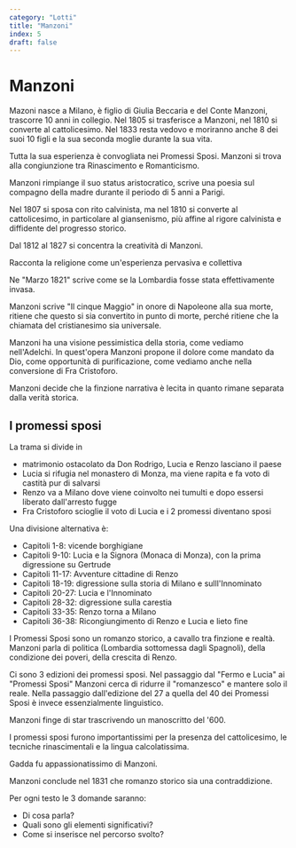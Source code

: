 ```yaml
---
category: "Lotti"
title: "Manzoni"
index: 5
draft: false
---
```


# Manzoni
Mazoni nasce a Milano, è figlio di Giulia Beccaria e del Conte Manzoni, trascorre 10 anni in collegio. Nel 1805 si trasferisce a Manzoni, nel 1810 si converte al cattolicesimo. Nel 1833 resta vedovo e moriranno anche 8 dei suoi 10 figli e la sua seconda moglie durante la sua vita.

Tutta la sua esperienza è convogliata nei Promessi Sposi. Manzoni si trova alla congiunzione tra Rinascimento e Romanticismo.

Manzoni rimpiange il suo status aristocratico, scrive una poesia sul compagno della madre durante il periodo di 5 anni a Parigi.

Nel 1807 si sposa con rito calvinista, ma nel 1810 si converte al cattolicesimo, in particolare al giansenismo, più affine al rigore calvinista e diffidente del progresso storico.

Dal 1812 al 1827 si concentra la creatività di Manzoni.

Racconta la religione come un'esperienza pervasiva e collettiva

Ne "Marzo 1821" scrive come se la Lombardia fosse stata effettivamente invasa.

Manzoni scrive "Il cinque Maggio" in onore di Napoleone alla sua morte, ritiene che questo si sia convertito in punto di morte, perché ritiene che la chiamata del cristianesimo sia universale.

Manzoni ha una visione pessimistica della storia, come vediamo nell'Adelchi. In quest'opera Manzoni propone il dolore come mandato da Dio, come opportunità di purificazione, come vediamo anche nella conversione di Fra Cristoforo.

Manzoni decide che la finzione narrativa è lecita in quanto rimane separata dalla verità storica.

## I promessi sposi
La trama si divide in
- matrimonio ostacolato da Don Rodrigo, Lucia e Renzo lasciano il paese
- Lucia si rifugia nel monastero di Monza, ma viene rapita e fa voto di castità pur di salvarsi
- Renzo va a Milano dove viene coinvolto nei tumulti e dopo essersi liberato dall'arresto fugge
- Fra Cristoforo scioglie il voto di Lucia e i 2 promessi diventano sposi

Una divisione alternativa è:
- Capitoli 1-8: vicende borghigiane
- Capitoli 9-10: Lucia e la Signora (Monaca di Monza), con la prima digressione su Gertrude
- Capitoli 11-17: Avventure cittadine di Renzo
- Capitoli 18-19: digressione sulla storia di Milano e sulll'Innominato
- Capitoli 20-27: Lucia e l'Innominato
- Capitoli 28-32: digressione sulla carestia
- Capitoli 33-35: Renzo torna a Milano
- Capitoli 36-38: Ricongiungimento di Renzo e Lucia e lieto fine


I Promessi Sposi sono un romanzo storico, a cavallo tra finzione e realtà. Manzoni parla di politica (Lombardia sottomessa dagli Spagnoli), della condizione dei poveri, della crescita di Renzo.

Ci sono 3 edizioni dei promessi sposi. Nel passaggio dal "Fermo e Lucia" ai "Promessi Sposi" Manzoni cerca di ridurre il "romanzesco" e mantere solo il reale.
Nella passaggio dall'edizione del 27 a quella del 40 dei Promessi Sposi è invece essenzialmente linguistico.

Manzoni finge di star trascrivendo un manoscritto del '600.

I promessi sposi furono importantissimi per la presenza del cattolicesimo, le tecniche rinascimentali e la lingua calcolatissima.

Gadda fu appassionatissimo di Manzoni. 

Manzoni conclude nel 1831 che romanzo storico sia una contraddizione.

Per ogni testo le 3 domande saranno:
- Di cosa parla?
- Quali sono gli elementi significativi?
- Come si inserisce nel percorso svolto?